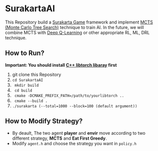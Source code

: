 # SurakartaAI
This Repository build a [Surakarta Game](https://en.wikipedia.org/wiki/Surakarta_(game)) framework and implement [MCTS (Monte Carlo Tree Search)](https://en.wikipedia.org/wiki/Monte_Carlo_tree_search) technique to train AI.
In the future, we will combine MCTS with [Deep Q-Learning](https://en.wikipedia.org/wiki/Q-learning#Deep_Q-learning) or other appropriate RL, ML, DRL technique.
## How to Run?
**Important: You should install [C++ libtorch libaray](https://pytorch.org/cppdocs/installing.html) first**
1. git clone this Repository
2. ```cd SurakartaAI```
3. ``` mkdir build```
4. ``` cd build```
5. ``` cmake -DCMAKE_PREFIX_PATH=/path/to/yourlibtorch ..```
6. ``` cmake --build .```
7. ```./surakarta (--total=1000 --block=100 (default argument))``` 
## How to Modify Strategy?
- By deault, The two agent **player** and **envir** move according to two different strategy, **MCTS** and **Eat First Greedy**.
- Modify ```agent.h``` and choose the strategy you want in ```policy.h```
